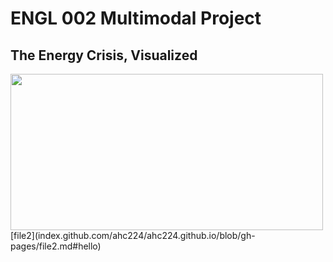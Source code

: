
# ENGL 002 Multimodal Project
## The Energy Crisis, Visualized


<img src="https://www.applesfromny.com/wp-content/uploads/2020/05/Jonagold_NYAS-Apples2.png" width="500" height="250">
[file2](index.github.com/ahc224/ahc224.github.io/blob/gh-pages/file2.md#hello)




